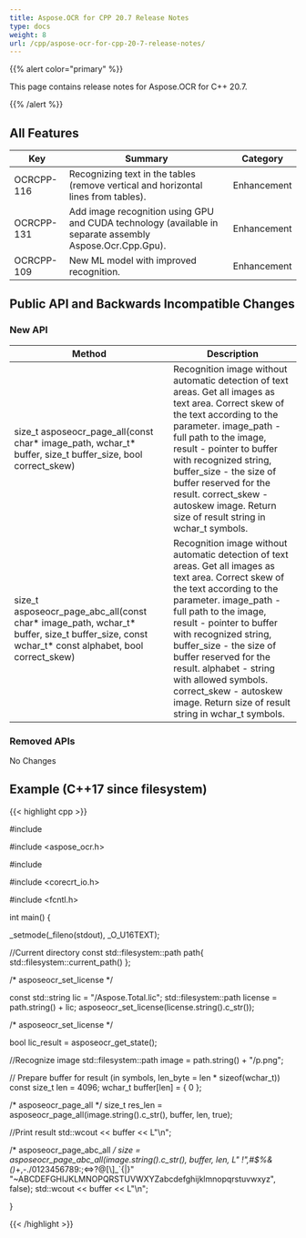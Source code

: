 ```yaml
---
title: Aspose.OCR for CPP 20.7 Release Notes
type: docs
weight: 8
url: /cpp/aspose-ocr-for-cpp-20-7-release-notes/
---
```


{{% alert color="primary" %}}

This page contains release notes for Aspose.OCR for C++ 20.7.

{{% /alert %}}

## All Features

|Key|Summary|Category|
|---|---|---|
|OCRCPP-116|Recognizing text in the tables (remove vertical and horizontal lines from tables).|Enhancement|
|OСRCPP-131|Add image recognition using GPU and CUDA technology (available in separate assembly Aspose.Ocr.Cpp.Gpu).|Enhancement|
|OСRCPP-109|New ML model with improved recognition.|Enhancement|

## Public API and Backwards Incompatible Changes

### New API

|Method|Description|
|---|---|
|size_t asposeocr_page_all(const char* image_path, wchar_t* buffer, size_t buffer_size, bool correct_skew)|Recognition image without automatic detection of text areas. Get all images as text area. Correct skew of the text according to the parameter. image_path - full path to the image, result - pointer to buffer with recognized string, buffer_size - the size of buffer reserved for the result. correct_skew - autoskew image. Return size of result string in wchar_t symbols.|
|size_t asposeocr_page_abc_all(const char* image_path, wchar_t* buffer, size_t buffer_size, const wchar_t* const alphabet, bool correct_skew)|Recognition image without automatic detection of text areas. Get all images as text area. Correct skew of the text according to the parameter. image_path - full path to the image, result - pointer to buffer with recognized string, buffer_size - the size of buffer reserved for the result. alphabet - string with allowed symbols. correct_skew - autoskew image. Return size of result string in wchar_t symbols.|

### Removed APIs

No Changes

## Example (C++17 since filesystem)
{{< highlight cpp >}}

#include <iostream>

#include <aspose_ocr.h>

#include <filesystem>

#include <corecrt_io.h>

#include <fcntl.h>

int main()
{

 _setmode(_fileno(stdout), _O_U16TEXT);

 //Current directory
 const std::filesystem::path path{ std::filesystem::current_path() };

 /* asposeocr_set_license */

 const std::string lic = "/Aspose.Total.lic";
 std::filesystem::path license = path.string() + lic;
 asposeocr_set_license(license.string().c_str());

 /* asposeocr_set_license */

 bool lic_result = asposeocr_get_state();

 //Recognize image
 std::filesystem::path image = path.string() + "/p.png";

 // Prepare buffer for result (in symbols, len_byte = len * sizeof(wchar_t))
 const size_t len = 4096;
 wchar_t buffer[len] = { 0 };

 /* asposeocr_page_all */
 size_t res_len = asposeocr_page_all(image.string().c_str(), buffer, len, true);

 //Print result
 std::wcout << buffer << L"\n";

 /* asposeocr_page_abc_all */
 size = asposeocr_page_abc_all(image.string().c_str(), buffer, len,
        L" !\",#$%&()*+,-./0123456789:;<=>?@[\\]_`{|}"
        "~ABCDEFGHIJKLMNOPQRSTUVWXYZabcdefghijklmnopqrstuvwxyz", false);
 std::wcout << buffer << L"\n";

}

{{< /highlight >}}
